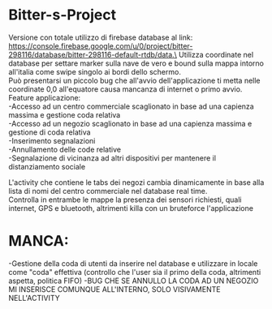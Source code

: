 # Bitter-s-Project
Versione con totale utilizzo di firebase database al link: https://console.firebase.google.com/u/0/project/bitter-298116/database/bitter-298116-default-rtdb/data.\
Utilizza coordinate nel database per settare marker sulla nave de vero e bound sulla mappa intorno all'italia come swipe singolo ai bordi dello schermo.\
Può presentarsi un piccolo bug che all'avvio dell'applicazione ti metta nelle coordinate 0,0 all'equatore causa mancanza di internet o primo avvio.\
Feature applicazione:\
-Accesso ad un centro commerciale scaglionato in base ad una capienza massima e gestione coda relativa\
-Accesso ad un negozio scaglionato in base ad una capienza massima e gestione di coda relativa\
-Inserimento segnalazioni\
-Annullamento delle code relative\
-Segnalazione di vicinanza ad altri dispositivi per mantenere il distanziamento sociale

L'activity che contiene le tabs dei negozi cambia dinamicamente in base alla lista di nomi del centro commerciale nel database real time.\
Controlla in entrambe le mappe la presenza dei sensori richiesti, quali internet, GPS e bluetooth, altrimenti killa con un bruteforce l'applicazione
 
# MANCA:
-Gestione della coda di utenti da inserire nel database e utilizzare in locale come "coda" effettiva
(controllo che l'user sia il primo della coda, altrimenti aspetta, politica FIFO)
-BUG CHE SE ANNULLO LA CODA AD UN NEGOZIO MI INSERISCE COMUNQUE ALL'INTERNO, SOLO VISIVAMENTE NELL'ACTIVITY
